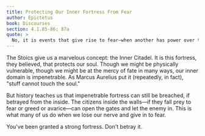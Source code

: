 ```yaml
---
title: Protecting Our Inner Fortress From Fear
author: Epictetus
book: Discourses
section: 4.1.85-86; 87a
quote: >
  No, it is events that give rise to fear—when another has power over them or can prevent them, that person becomes able to inspire fear. How is the fortress destroyed? Not by iron or fire, but by jugdments...here is where we must begin, and it is from this front that we must seize the fortress and throw out the tyrants.
---
```


The Stoics give us a marvelous concept: the Inner Citadel. It is this fortress, they believed, that protects our soul. Though we might be physically vulnerable, though we might be at the mercy of fate in many ways, our inner domain is impenetrable. As Marcus Aurelius put it (repeatedly, in fact), "stuff cannot touch the soul."

But history teaches us that impenetrable fortress can still be breached, if betrayed from the inside. The citizens inside the walls—if they fall prey to fear or greed or avarice—can open the gates and let the enemy in. This is what many of us do when we lose our nerve and give in to fear.

You've been granted a strong fortress. Don't betray it.
